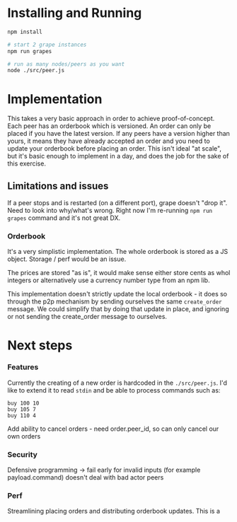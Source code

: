 # Installing and Running

```sh
npm install

# start 2 grape instances
npm run grapes

# run as many nodes/peers as you want
node ./src/peer.js
```

# Implementation

This takes a very basic approach in order to achieve proof-of-concept. Each peer has an orderbook which is versioned. An order can only be placed if you have the latest version. If any peers have a version higher than yours, it means they have already accepted an order and you need to update your orderbook before placing an order. This isn't ideal "at scale", but it's basic enough to implement in a day, and does the job for the sake of this exercise.

## Limitations and issues

If a peer stops and is restarted (on a different port), grape doesn't "drop it". Need to look into why/what's wrong. Right now I'm re-running `npm run grapes` command and it's not great DX.

### Orderbook

It's a very simplistic implementation. The whole orderbook is stored as a JS object. Storage / perf would be an issue.

The prices are stored "as is", it would make sense either store cents as whol integers or alternatively use a currency number type from an npm lib.

This implementation doesn't strictly update the local orderbook - it does so through the p2p mechanism by sending ourselves the same `create_order` message. We could simplify that by doing that update in place, and ignoring or not sending the create_order message to ourselves.

# Next steps


### Features
Currently the creating of a new order is hardcoded in the `./src/peer.js`. I'd like to extend it to read `stdin` and be able to process commands such as:

```
buy 100 10
buy 105 7
buy 110 4
```

Add ability to cancel orders - need order.peer_id, so can only cancel our own orders


### Security
Defensive programming -> fail early for invalid inputs (for example payload.command)
doesn't deal with bad actor peers

### Perf
Streamlining placing orders and distributing orderbook updates. This is a



